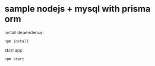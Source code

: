 # sample nodejs + mysql with prisma orm

install dependency:

`npm install`

start app:

`npm start`
